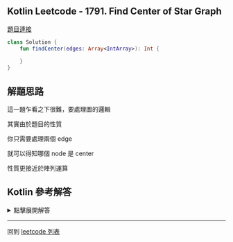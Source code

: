 ## Kotlin Leetcode - 1791. Find Center of Star Graph

[題目連接](https://leetcode.com/problems/find-center-of-star-graph/)

```kotlin
class Solution {
    fun findCenter(edges: Array<IntArray>): Int {
        
    }
}
```

## 解題思路

這一題乍看之下很難，要處理圖的邏輯

其實由於題目的性質

你只需要處理兩個 edge 

就可以得知哪個 node 是 center

性質更接近於陣列運算

## Kotlin 參考解答

<details>
  <summary>點擊展開解答</summary>

單一表達式內完成的方式如下

```kotlin
class Solution {
    fun findCenter(edges: Array<IntArray>) = 
        if (edges[0][0] == edges[1][0] || edges[0][0] == edges[1][1])
        edges[0][0] else edges[0][1]
    
}
```
  

</details>

------

回到 [leetcode 列表](index.md)

